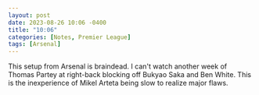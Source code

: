 ```yaml
---
layout: post
date: 2023-08-26 10:06 -0400
title: "10:06"
categories: [Notes, Premier League]
tags: [Arsenal]
---
```


This setup from Arsenal is braindead. I can't watch another week of Thomas Partey at right-back blocking off Bukyao Saka and Ben White. This is the inexperience of Mikel Arteta being slow to realize major flaws.


